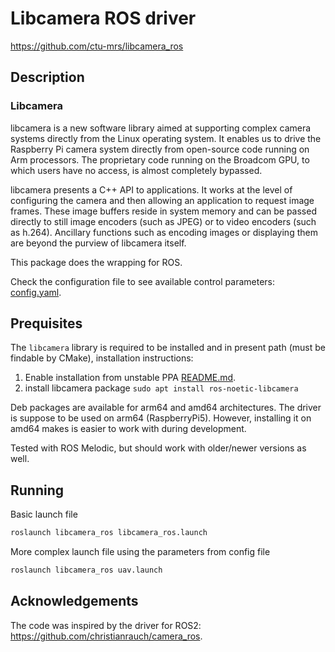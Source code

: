 # Libcamera ROS driver

https://github.com/ctu-mrs/libcamera_ros

## Description

### Libcamera
libcamera is a new software library aimed at supporting complex camera systems directly from the Linux operating system. It enables us to drive the Raspberry Pi camera system directly from open-source code running on Arm processors. The proprietary code running on the Broadcom GPU, to which users have no access, is almost completely bypassed.

libcamera presents a C++ API to applications. It works at the level of configuring the camera and then allowing an application to request image frames. These image buffers reside in system memory and can be passed directly to still image encoders (such as JPEG) or to video encoders (such as h.264). Ancillary functions such as encoding images or displaying them are beyond the purview of libcamera itself.

This package does the wrapping for ROS.

Check the configuration file to see available control parameters: [config.yaml](https://github.com/ctu-mrs/libcamera_ros/blob/main/config/param.yaml).

## Prequisites

The `libcamera` library is required to be installed and in present path (must be findable by CMake), installation instructions:

1. Enable installation from unstable PPA [README.md](https://github.com/ctu-mrs/mrs_uav_system?tab=readme-ov-file#native-installation).
2. install libcamera package `sudo apt install ros-noetic-libcamera` 

Deb packages are available for arm64 and amd64 architectures. The driver is suppose to be used on arm64 (RaspberryPi5). 
However, installing it on amd64 makes is easier to work with during development.

Tested with ROS Melodic, but should work with older/newer versions as well.

## Running

Basic launch file

```bash
roslaunch libcamera_ros libcamera_ros.launch 
```

More complex launch file using the parameters from config file
```bash
roslaunch libcamera_ros uav.launch 
```


## Acknowledgements

The code was inspired by the driver for ROS2: https://github.com/christianrauch/camera_ros.
